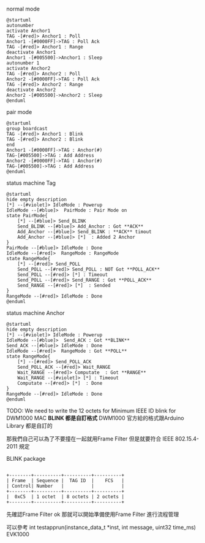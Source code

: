 normal mode

```plantuml
@startuml
autonumber
activate Anchor1
TAG -[#red]> Anchor1 : Poll
Anchor1 -[#0000FF]->TAG : Poll Ack
TAG -[#red]> Anchor1 : Range
deactivate Anchor1
Anchor1 -[#005500]->Anchor1 : Sleep
autonumber 1
activate Anchor2
TAG -[#red]> Anchor2 : Poll
Anchor2 -[#0000FF]->TAG : Poll Ack
TAG -[#red]> Anchor2 : Range
deactivate Anchor2
Anchor2 -[#005500]->Anchor2 : Sleep
@enduml
```

pair mode

```plantuml
@startuml
group boardcast
TAG -[#red]> Anchor1 : Blink
TAG -[#red]> Anchor2 : Blink
end
Anchor1 -[#0000FF]->TAG : Anchor(#)
TAG-[#005500]->TAG : Add Address
Anchor2 -[#0000FF]->TAG : Anchor(#)
TAG-[#005500]->TAG : Add Address
@enduml
```

status machine Tag

```plantuml
@startuml
hide empty description
[*] --[#violet]> IdleMode : Powerup
IdleMode --[#blue]>  PairMode : Pair Mode on
state PairMode{
    [*] --[#blue]> Send_BLINK
    Send_BLINK --[#blue]> Add_Anchor : Got **ACK**
    Add_Anchor --[#blue]> Send_BLINK : **ACK** timout
    Add_Anchor --[#blue]> [*]  : Added 2 Anchor
}
PairMode --[#blue]> IdleMode : Done
IdleMode --[#red]>  RangeMode : RangeMode
state RangeMode{
    [*] --[#red]> Send_POLL
    Send_POLL --[#red]> Send_POLL : NOT Got **POLL_ACK**
    Send_POLL --[#red]> [*] : Timeout
    Send_POLL --[#red]> Send_RANGE : Got **POLL_ACK**
    Send_RANGE --[#red]> [*]  : Sended
}
RangeMode --[#red]> IdleMode : Done
@enduml
```

status machine Anchor

```plantuml
@startuml
hide empty description
[*] --[#violet]> IdleMode : Powerup
IdleMode --[#blue]>  Send_ACK : Got **BLINK**
Send_ACK --[#blue]> IdleMode : Done
IdleMode --[#red]>  RangeMode : Got **POLL**
state RangeMode{
    [*] --[#red]> Send_POLL_ACK
    Send_POLL_ACK --[#red]> Wait_RANGE
    Wait_RANGE --[#red]> Computate  : Got **RANGE**
    Wait_RANGE --[#violet]> [*] : Timeout
    Computate --[#red]> [*]  : Done
}
RangeMode --[#red]> IdleMode : Done
@enduml
```

TODO: We need to write the 12 octets for Minimum IEEE ID blink for DWM1000 MAC
**BLINK 都是自訂格式**
DWM1000 官方給的格式跟Arduino Library 都是自訂的

那我們自己可以為了不要撞在一起就用Frame Filter
但是就要符合 IEEE 802.15.4-2011 規定

BLINK package
```ditaa {cmd=true args=["-E"]}

+--------+----------+----------+----------+
| Frame  | Sequence |  TAG ID  |    FCS   |
| Control| Number   |          |          |
+--------+----------+----------+----------+
|  0xC5  | 1 octet  | 8 octets | 2 octets |
+--------+----------+----------+----------+
```

先確認Frame Filter ok
那就可以開始準備使用Frame Filter 進行流程管理

可以參考
int testapprun(instance_data_t *inst, int message, uint32 time_ms)
EVK1000